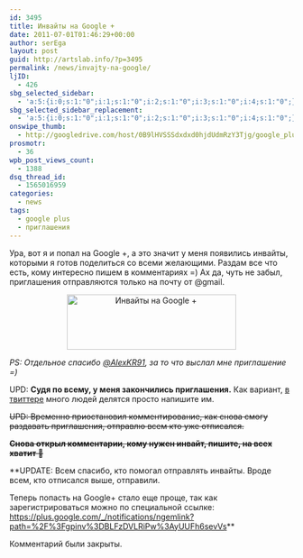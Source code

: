```yaml
---
id: 3495
title: Инвайты на Google +
date: 2011-07-01T01:46:29+00:00
author: serEga
layout: post
guid: http://artslab.info/?p=3495
permalink: /news/invajty-na-google/
ljID:
  - 426
sbg_selected_sidebar:
  - 'a:5:{i:0;s:1:"0";i:1;s:1:"0";i:2;s:1:"0";i:3;s:1:"0";i:4;s:1:"0";}'
sbg_selected_sidebar_replacement:
  - 'a:5:{i:0;s:1:"0";i:1;s:1:"0";i:2;s:1:"0";i:3;s:1:"0";i:4;s:1:"0";}'
onswipe_thumb:
  - http://googledrive.com/host/0B9lHVSSSdxdxd0hjdUdmRzY3Tjg/google_plus_invite.jpg
prosmotr:
  - 36
wpb_post_views_count:
  - 1388
dsq_thread_id:
  - 1565016959
categories:
  - news
tags:
  - google plus
  - приглашения
---
```

Ура, вот я и попал на Google +, а это значит у меня появились инвайты, которыми я готов поделиться со всеми желающими. Раздам все что есть, кому интересно пишем в комментариях =) Ах да, чуть не забыл, приглашения отправляются только на почту от @gmail.

<center>
  <a href="http://googledrive.com/host/0B9lHVSSSdxdxd0hjdUdmRzY3Tjg/google_plus_invite.jpg"><img src="http://googledrive.com/host/0B9lHVSSSdxdxd0hjdUdmRzY3Tjg/google_plus_invite-300x98.jpg" alt="Инвайты на Google +" title="google_plus_invite" width="300" height="98" class="alignnone size-medium wp-image-3496" /></a>
</center>

_PS: Отдельное спасибо [@AlexKR91](http://twitter.com/AlexKR91), за то что выслал мне приглашение =)_

UPD: **Судя по всему, у меня закончились приглашения.** Как вариант, [в твиттере](http://www.google.ru/#q=google+plus+%D0%B8%D0%BD%D0%B2%D0%B0%D0%B9%D1%82%D1%8B&hl=ru&newwindow=1&prmdo=1&tbm=mbl&prmd=ivnsu&source=lnms&ei=8g0OTtfhF4fKsgbYv_mQDw&sa=X&oi=mode_link&ct=mode&cd=5&ved=0CCcQ_AUoBA&fp=c66c6e88a8f6f106&biw=1680&bih=935) много людей делятся просто напишите им.

<del datetime="2011-07-10T17:31:32+00:00">UPD: Временно приостановил комментирование, как снова смогу раздавать приглашения, отправлю всем кто уже отписался.</del>

**<del datetime="2011-08-13T13:26:55+00:00">Снова открыл комментарии, кому нужен инвайт, пишите, на всех хватит 🙂</del>**

**UPDATE: Всем спасибо, кто помогал отправлять инвайты. Вроде всем, кто отписался выше, отправили.

Теперь попасть на Google+ стало еще проще, так как зарегистрироваться можно по специальной ссылке: <https://plus.google.com/_/notifications/ngemlink?path=%2F%3Fgpinv%3DBLFzDVLRiPw%3AyUUFh6sevVs>**

Комментарий были закрыты.